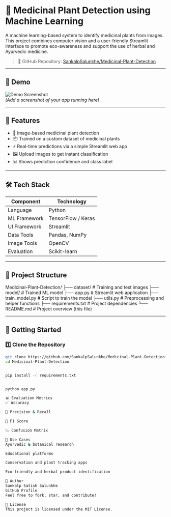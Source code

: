 # 🌿 Medicinal Plant Detection using Machine Learning

A machine learning-based system to identify medicinal plants from images. This project combines computer vision and a user-friendly Streamlit interface to promote eco-awareness and support the use of herbal and Ayurvedic medicine.

> 🔗 GitHub Repository: [SankalpSalunkhe/Medicinal-Plant-Detection](https://github.com/SankalpSalunkhe/Medicinal-Plant-Detection)

---

## 📸 Demo

![Demo Screenshot](demo/demo-screenshot.png)  
*(Add a screenshot of your app running here)*

---

## 🧠 Features

- 🌱 Image-based medicinal plant detection
- 📦 Trained on a custom dataset of medicinal plants
- ⚡ Real-time predictions via a simple Streamlit web app
- 🖼️ Upload images to get instant classification
- 📊 Shows prediction confidence and class label

---

## 🛠️ Tech Stack

| Component     | Technology         |
|---------------|--------------------|
| Language      | Python             |
| ML Framework  | TensorFlow / Keras |
| UI Framework  | Streamlit          |
| Data Tools    | Pandas, NumPy      |
| Image Tools   | OpenCV             |
| Evaluation    | Scikit-learn       |

---

## 📁 Project Structure

Medicinal-Plant-Detection/
├── dataset/ # Training and test images
├── model/ # Trained ML model
├── app.py # Streamlit web application
├── train_model.py # Script to train the model
├── utils.py # Preprocessing and helper functions
├── requirements.txt # Project dependencies
└── README.md # Project overview (this file)


---

## 🚀 Getting Started

### 1️⃣ Clone the Repository
```bash
git clone https://github.com/SankalpSalunkhe/Medicinal-Plant-Detection.git
cd Medicinal-Plant-Detection


pip install -r requirements.txt


python app.py

📊 Evaluation Metrics
✅ Accuracy

🔁 Precision & Recall

🎯 F1 Score

📉 Confusion Matrix

🌿 Use Cases
Ayurvedic & botanical research

Educational platforms

Conservation and plant tracking apps

Eco-friendly and herbal product identification

👤 Author
Sankalp Satish Salunkhe
GitHub Profile
Feel free to fork, star, and contribute!

📄 License
This project is licensed under the MIT License.

